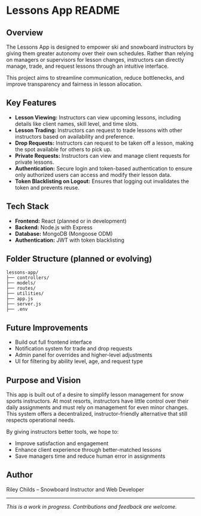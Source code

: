 # Lessons App README

## Overview

The Lessons App is designed to empower ski and snowboard instructors by giving them greater autonomy over their own schedules. Rather than relying on managers or supervisors for lesson changes, instructors can directly manage, trade, and request lessons through an intuitive interface.

This project aims to streamline communication, reduce bottlenecks, and improve transparency and fairness in lesson allocation.

## Key Features

- **Lesson Viewing:** Instructors can view upcoming lessons, including details like client names, skill level, and time slots.
- **Lesson Trading:** Instructors can request to trade lessons with other instructors based on availability and preference.
- **Drop Requests:** Instructors can request to be taken off a lesson, making the spot available for others to pick up.
- **Private Requests:** Instructors can view and manage client requests for private lessons.
- **Authentication:** Secure login and token-based authentication to ensure only authorized users can access and modify their lesson data.
- **Token Blacklisting on Logout:** Ensures that logging out invalidates the token and prevents reuse.

## Tech Stack

- **Frontend:** React (planned or in development)
- **Backend:** Node.js with Express
- **Database:** MongoDB (Mongoose ODM)
- **Authentication:** JWT with token blacklisting

## Folder Structure (planned or evolving)

```
lessons-app/
├── controllers/
├── models/
├── routes/
├── utilities/
├── app.js
├── server.js
├── .env
```

## Future Improvements

- Build out full frontend interface
- Notification system for trade and drop requests
- Admin panel for overrides and higher-level adjustments
- UI for filtering by ability level, age, and request type

## Purpose and Vision

This app is built out of a desire to simplify lesson management for snow sports instructors. At most resorts, instructors have little control over their daily assignments and must rely on management for even minor changes. This system offers a decentralized, instructor-friendly alternative that still respects operational needs.

By giving instructors better tools, we hope to:

- Improve satisfaction and engagement
- Enhance client experience through better-matched lessons
- Save managers time and reduce human error in assignments

## Author

Riley Childs – Snowboard Instructor and Web Developer

---

*This is a work in progress. Contributions and feedback are welcome.*


